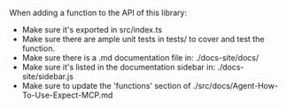 
When adding a function to the API of this library:
 - Make sure it's exported in src/index.ts
 - Make sure there are ample unit tests in tests/ to cover and test the function.
 - Make sure there is a .md documentation file in: ./docs-site/docs/
 - Make sure it's listed in the documentation sidebar in: ./docs-site/sidebar.js
 - Make sure to update the 'functions' section of ./src/docs/Agent-How-To-Use-Expect-MCP.md
